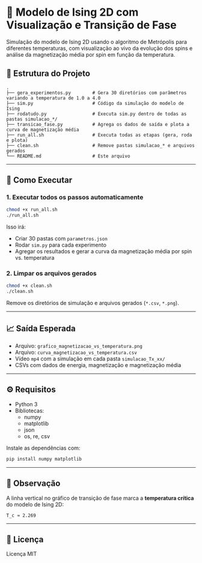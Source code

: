 # 🧲 Modelo de Ising 2D com Visualização e Transição de Fase

Simulação do modelo de Ising 2D usando o algoritmo de Metrópolis para diferentes temperaturas, com visualização ao vivo da evolução dos spins e análise da magnetização média por spin em função da temperatura.

## 📁 Estrutura do Projeto

```
.
├── gera_experimentos.py        # Gera 30 diretórios com parâmetros variando a temperatura de 1.0 a 4.0
├── sim.py                      # Código da simulação do modelo de Ising
├── rodatudo.py                 # Executa sim.py dentro de todas as pastas simulacao_*/
├── transicao_fase.py           # Agrega os dados de saída e plota a curva de magnetização média
├── run_all.sh                  # Executa todas as etapas (gera, roda e plota)
├── clean.sh                    # Remove pastas simulacao_* e arquivos gerados
└── README.md                   # Este arquivo
```

---

## 🚀 Como Executar

### 1. Executar todos os passos automaticamente

```bash
chmod +x run_all.sh
./run_all.sh
```

Isso irá:

- Criar 30 pastas com `parametros.json`
- Rodar `sim.py` para cada experimento
- Agregar os resultados e gerar a curva da magnetização média por spin vs. temperatura

### 2. Limpar os arquivos gerados

```bash
chmod +x clean.sh
./clean.sh
```

Remove os diretórios de simulação e arquivos gerados (`*.csv`, `*.png`).

---

## 📈 Saída Esperada

- Arquivo: `grafico_magnetizacao_vs_temperatura.png`
- Arquivo: `curva_magnetizacao_vs_temperatura.csv`
- Vídeo `mp4` com a simulação em cada pasta `simulacao_Tx_xx/`
- CSVs com dados de energia, magnetização e magnetização média

---

## ⚙️ Requisitos

- Python 3
- Bibliotecas:
  - numpy
  - matplotlib
  - json
  - os, re, csv

Instale as dependências com:

```bash
pip install numpy matplotlib
```

---

## 📌 Observação

A linha vertical no gráfico de transição de fase marca a **temperatura crítica** do modelo de Ising 2D:

```
T_c ≈ 2.269
```

---

## 🧪 Licença

Licença MIT


